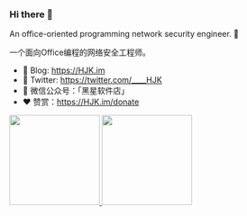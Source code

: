 ### Hi there 👋

An office-oriented programming network security engineer. 👻

一个面向Office编程的网络安全工程师。

* 📝 Blog: <https://HJK.im>
* 💬 Twitter: <https://twitter.com/____HJK>
* 🐶 微信公众号：「黑星软件店」
* ❤️ 赞赏：<https://HJK.im/donate> 

<a href="https://github.com/0xHJK">
	<img src="https://github-readme-stats.vercel.app/api?username=0xHJK&hide_border=true&theme=vue&show_icons=true&hide=contribs" height="160px">
</a>
<a href="https://github.com/0xHJK">
	<img src="https://github-readme-stats.vercel.app/api/top-langs/?username=0xHJK&layout=compact&hide_border=true&theme=vue&show_icons=true" height="160px">
</a>